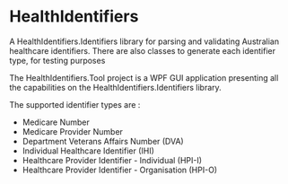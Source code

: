 # HealthIdentifiers
A HealthIdentifiers.Identifiers library for parsing and validating Australian healthcare identifiers.
There are also classes to generate each identifier type, for testing purposes

The HealthIdentifiers.Tool project is a WPF GUI application presenting all the capabilities on the HealthIdentifiers.Identifiers library.    

The supported identifier types are :

- Medicare Number 
- Medicare Provider Number
- Department Veterans Affairs Number (DVA) 
- Individual Healthcare Identifier (IHI)
- Healthcare Provider Identifier - Individual (HPI-I) 
- Healthcare Provider Identifier - Organisation (HPI-O)

